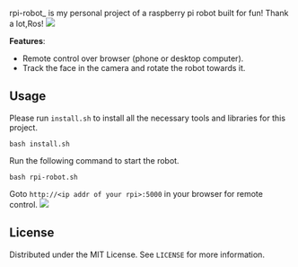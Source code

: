 rpi-robot_ is my personal project of a raspberry pi robot built for fun!
Thank a lot,Ros!
![](images/face-tracking.jpg)

**Features**:

- Remote control over browser (phone or desktop computer).
- Track the face in the camera and rotate the robot towards it.

## Usage

Please run `install.sh` to install all the necessary tools and libraries for this project.

```
bash install.sh
```

Run the following command to start the robot.

```
bash rpi-robot.sh
```

Goto `http://<ip addr of your rpi>:5000` in your browser for remote control.
![](images/remote-control-over-browser.jpg)
## License

Distributed under the MIT License. See `LICENSE` for more information.
